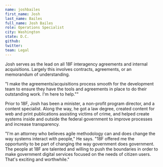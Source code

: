 ```yaml
---
name: joshbailes
first_name: Josh
last_name: Bailes
full_name: Josh Bailes
role: Operations Specialist
city: Washington
state: D.C.
github:
twitter:
team: Legal
---
```



Josh serves as the lead on all 18F interagency agreements and internal acquisitions. Largely this involves contracts, agreements, or an memorandum of understanding. 

"I make the agreements/acquisitions process smooth for the development team to ensure they have the tools and agreements in place to do their outstanding work. I'm here to help.""

Prior to 18F, Josh has been a minister, a non-profit program director, and a content specialist. Along the way, he got a law degree, created content for web and print publications assisting victims of crime, and helped create systems inside and outside the federal government to improve processes and increase transparency. 

"I'm an attorney who believes agile methodology can and does change the way systems interact with people," He says. "18F offered me the opportunity to be part of changing the way government does government. The people at 18F are talented and willing to push the boundaries in order to make government digital services focused on the needs of citizen users. That's exciting and worthwhile."




